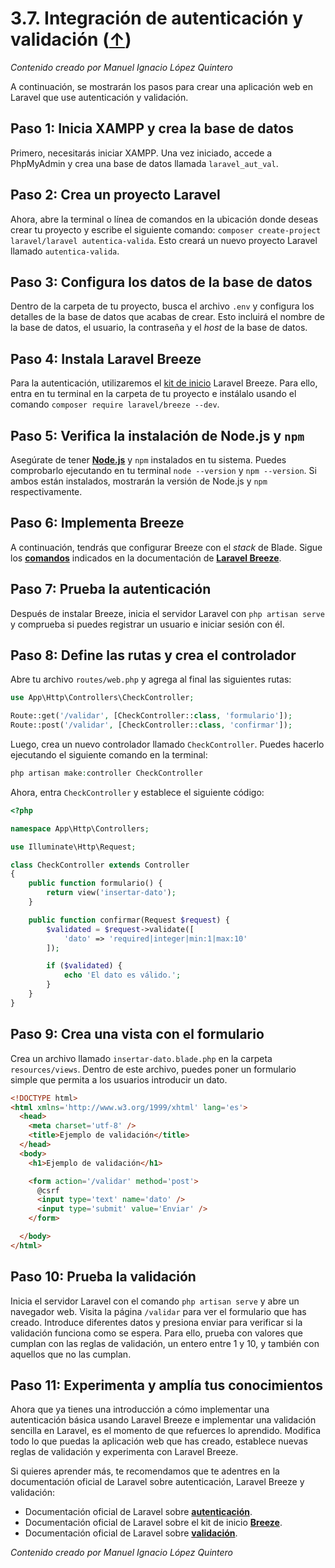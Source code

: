 # 3.7. Integración de autenticación y validación ([↑](README.md))

_Contenido creado por Manuel Ignacio López Quintero_

A continuación, se mostrarán los pasos para crear una aplicación web en Laravel que use autenticación y validación.

## Paso 1: Inicia XAMPP y crea la base de datos

Primero, necesitarás iniciar XAMPP. Una vez iniciado, accede a PhpMyAdmin y crea una base de datos llamada `laravel_aut_val`.

## Paso 2: Crea un proyecto Laravel

Ahora, abre la terminal o línea de comandos en la ubicación donde deseas crear tu proyecto y escribe el siguiente comando: `composer create-project laravel/laravel autentica-valida`. Esto creará un nuevo proyecto Laravel llamado `autentica-valida`.

## Paso 3: Configura los datos de la base de datos

Dentro de la carpeta de tu proyecto, busca el archivo `.env` y configura los detalles de la base de datos que acabas de crear. Esto incluirá el nombre de la base de datos, el usuario, la contraseña y el *host* de la base de datos.

## Paso 4: Instala Laravel Breeze

Para la autenticación, utilizaremos el [kit de inicio](https://laravel.com/docs/starter-kits) Laravel Breeze. Para ello, entra en tu terminal en la carpeta de tu proyecto e instálalo usando el comando `composer require laravel/breeze --dev`.

## Paso 5: Verifica la instalación de Node.js y `npm`

Asegúrate de tener **[Node.js](https://nodejs.org)** y `npm` instalados en tu sistema. Puedes comprobarlo ejecutando en tu terminal `node --version` y `npm --version`. Si ambos están instalados, mostrarán la versión de Node.js y `npm` respectivamente.

## Paso 6: Implementa Breeze

A continuación, tendrás que configurar Breeze con el *stack* de Blade. Sigue los [**comandos**](https://laravel.com/docs/starter-kits#breeze-and-blade) indicados en la documentación de **[Laravel Breeze](https://laravel.com/docs/starter-kits)**.

## Paso 7: Prueba la autenticación

Después de instalar Breeze, inicia el servidor Laravel con `php artisan serve` y comprueba si puedes registrar un usuario e iniciar sesión con él.

## Paso 8: Define las rutas y crea el controlador

Abre tu archivo `routes/web.php` y agrega al final las siguientes rutas:

```php
use App\Http\Controllers\CheckController;

Route::get('/validar', [CheckController::class, 'formulario']);
Route::post('/validar', [CheckController::class, 'confirmar']);
```

Luego, crea un nuevo controlador llamado `CheckController`. Puedes hacerlo ejecutando el siguiente comando en la terminal:

```php
php artisan make:controller CheckController
```

Ahora, entra `CheckController` y establece el siguiente código:

```php
<?php

namespace App\Http\Controllers;

use Illuminate\Http\Request;

class CheckController extends Controller
{
    public function formulario() {
        return view('insertar-dato');
    }

    public function confirmar(Request $request) {
        $validated = $request->validate([
            'dato' => 'required|integer|min:1|max:10'
        ]);

        if ($validated) {
            echo 'El dato es válido.';
        }
    }
}
```

## Paso 9: Crea una vista con el formulario

Crea un archivo llamado `insertar-dato.blade.php` en la carpeta `resources/views`. Dentro de este archivo, puedes poner un formulario simple que permita a los usuarios introducir un dato.

```html
<!DOCTYPE html>
<html xmlns='http://www.w3.org/1999/xhtml' lang='es'>
  <head>
    <meta charset='utf-8' />
    <title>Ejemplo de validación</title>
  </head>
  <body>
    <h1>Ejemplo de validación</h1>

    <form action='/validar' method='post'>
      @csrf
      <input type='text' name='dato' />
      <input type='submit' value='Enviar' />
    </form>

  </body>
</html>
```

## Paso 10: Prueba la validación

Inicia el servidor Laravel con el comando `php artisan serve` y abre un navegador web. Visita la página `/validar` para ver el formulario que has creado. Introduce diferentes datos y presiona enviar para verificar si la validación funciona como se espera. Para ello, prueba con valores que cumplan con las reglas de validación, un entero entre 1 y 10, y también con aquellos que no las cumplan.

## Paso 11: Experimenta y amplía tus conocimientos

Ahora que ya tienes una introducción a cómo implementar una autenticación básica usando Laravel Breeze e implementar una validación sencilla en Laravel, es el momento de que refuerces lo aprendido. Modifica todo lo que puedas la aplicación web que has creado, establece nuevas reglas de validación y experimenta con Laravel Breeze.

Si quieres aprender más, te recomendamos que te adentres en la documentación oficial de Laravel sobre autenticación, Laravel Breeze y validación:

- Documentación oficial de Laravel sobre **[autenticación](https://laravel.com/docs/authentication)**.
- Documentación oficial de Laravel sobre el kit de inicio **[Breeze](https://laravel.com/docs/starter-kits)**.
- Documentación oficial de Laravel sobre **[validación](https://laravel.com/docs/validation)**.

_Contenido creado por Manuel Ignacio López Quintero_
